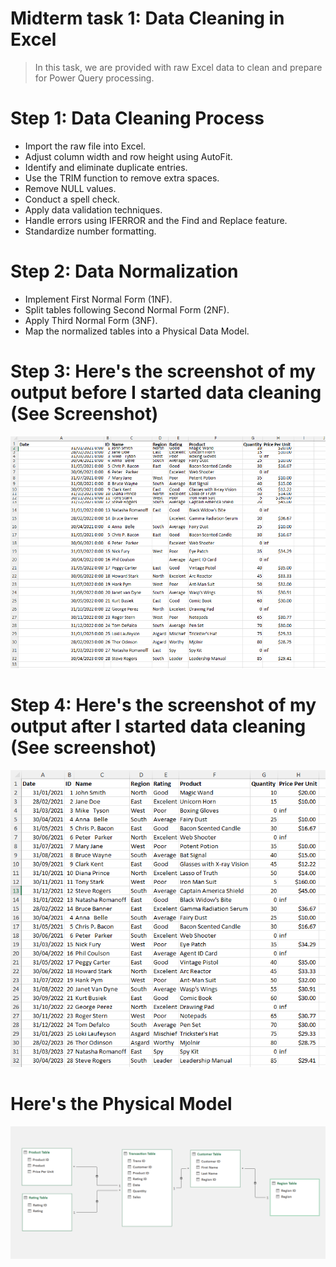 # Midterm task 1: Data Cleaning in Excel
> In this task, we are provided with raw Excel data to clean and prepare for Power Query processing.
# Step 1: Data Cleaning Process
* Import the raw file into Excel.
* Adjust column width and row height using AutoFit.
* Identify and eliminate duplicate entries.
* Use the TRIM function to remove extra spaces.
* Remove NULL values.
* Conduct a spell check.
* Apply data validation techniques.
* Handle errors using IFERROR and the Find and Replace feature.
* Standardize number formatting.
# Step 2: Data Normalization
* Implement First Normal Form (1NF).
* Split tables following Second Normal Form (2NF).
* Apply Third Normal Form (3NF).
* Map the normalized tables into a Physical Data Model.
# Step 3: Here's the screenshot of my output before I started data cleaning (See Screenshot)
![image alt](https://github.com/natdungca23/EDM-PORTFOLIO/blob/e4368e1ec66f2ae269a7cfaf7088eefcc1f47536/Midterm-Task%201/Screenshot%202025-03-03%20131906.png)
# Step 4: Here's the screenshot of my output after I started data cleaning (See screenshot)
![image alt](https://github.com/natdungca23/Midterm-task-1/blob/c5eeac64f99fbd597a6c0a39a350a4525d5541d8/Task%201/Screenshot%202025-03-03%20145144.png)
# Here's the Physical Model
![image alt](https://github.com/natdungca23/Midterm-task-1/blob/3a4a39c2059ab831ec7195b8ecdbadfcf82a23b0/Screenshot%202025-03-03%20132406.png)
